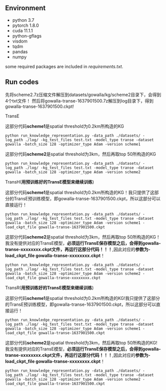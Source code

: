 ## Environment

* python 3.7
* pytorch 1.8.0
* cuda 11.1.1
* python-gflags
* visdom
* tqdm
* pandas
* numpy

some required packages are included in *requirements.txt*.

## Run codes
<!-- 先将scheme1.7z和scheme2.7z压缩文件解压到datasets/gowalla/kg/scheme1和datasets/gowalla/kg/scheme2目录下，会得到4个txt文件！
然后将gowalla-transe-1637901500.7z解压到log目录下，得到gowalla-transe-1637901500.ckpt! -->
先将scheme2.7z压缩文件解压到datasets/gowalla/kg/scheme2目录下，会得到4个txt文件！
然后将gowalla-transe-1637901500.7z解压到log目录下，得到gowalla-transe-1637901500.ckpt!

TransE

这部分代码**scheme1**是spatial threshold为0.2km所构造的KG
```
python run_knowledge_representation.py -data_path ./datasets/ -log_path ./log/ -kg_test_files test.txt -model_type transe -dataset gowalla -batch_size 128 -optimizer_type Adam -version scheme1
```
这部分代码**scheme2**是spatial threshold为3km，然后再取top 50所构造的KG
```
python run_knowledge_representation.py -data_path ./datasets/ -log_path ./log/ -kg_test_files test.txt -model_type transe -dataset gowalla -batch_size 128 -optimizer_type Adam -version scheme2
```

TransH(**用预训练好的TransE模型来继续训练**)

这部分代码**scheme1**是spatial threshold为0.2km所构造的KG！我只提供了这部分的TransE预训练模型，即gowalla-transe-1637901500.ckpt，所以这部分可以直接运行！
```
python run_knowledge_representation.py -data_path ./datasets/ -log_path ./log/ -kg_test_files test.txt -model_type transe -dataset gowalla -batch_size 128 -optimizer_type Adam -version scheme1 -load_ckpt_file gowalla-transe-1637901500.ckpt
```
这部分代码**scheme2**是spatial threshold为3km，然后再取top 50所构造的KG！我没有提供对应的TransE模型，**必须运行TransE保存模型之后，会得到gowalla-transe-xxxxxxxx.ckpt文件，再运行这部分代码！！！**,因此对应的**参数为-load_ckpt_file gowalla-transe-xxxxxxxx.ckpt**！
```
python run_knowledge_representation.py -data_path ./datasets/ -log_path ./log/ -kg_test_files test.txt -model_type transe -dataset gowalla -batch_size 128 -optimizer_type Adam -version scheme2 -load_ckpt_file gowalla-transe-xxxxxxxx.ckpt
```
TransR(**用预训练好的TransE模型来继续训练**)

这部分代码**scheme1**是spatial threshold为0.2km所构造的KG!我只提供了这部分的TransE预训练模型，即gowalla-transe-1637901500.ckpt，所以这部分可以直接运行！
```
python run_knowledge_representation.py -data_path ./datasets/ -log_path ./log/ -kg_test_files test.txt -model_type transe -dataset gowalla -batch_size 128 -optimizer_type Adam -version scheme1 -load_ckpt_file gowalla-transe-1637901500.ckpt
```
这部分代码**scheme2**是spatial threshold为3km，然后再取top 50所构造的KG!我没有提供对应的TransE模型，**必须运行TransE保存模型之后，会得到gowalla-transe-xxxxxxxx.ckpt文件，再运行这部分代码！！！**,因此对应的**参数为-load_ckpt_file gowalla-transe-xxxxxxxx.ckpt**！
```
python run_knowledge_representation.py -data_path ./datasets/ -log_path ./log/ -kg_test_files test.txt -model_type transe -dataset gowalla -batch_size 128 -optimizer_type Adam -version scheme2 -load_ckpt_file gowalla-transe-1637901500.ckpt
```
